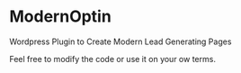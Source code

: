 ModernOptin
===========

Wordpress Plugin to Create Modern Lead Generating Pages


Feel free to modify the code or use it on your ow terms.
